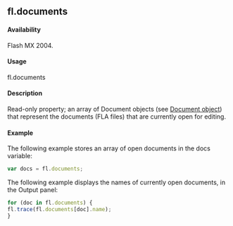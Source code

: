 ## fl.documents

#### Availability

Flash MX 2004.

#### Usage

fl.documents

#### Description

Read-only property; an array of Document objects (see [Document object](../Document_object/document_summary.md)) that represent the documents (FLA files) that are currently open for editing.

#### Example

The following example stores an array of open documents in the docs variable:
```javascript
var docs = fl.documents;
```
The following example displays the names of currently open documents, in the Output panel:
```javascript
for (doc in fl.documents) {
fl.trace(fl.documents[doc].name);
}

```